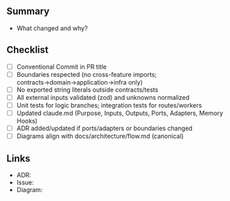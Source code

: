 ## Summary

- What changed and why?

## Checklist

- [ ] Conventional Commit in PR title
- [ ] Boundaries respected (no cross-feature imports; contracts→domain→application→infra only)
- [ ] No exported string literals outside contracts/tests
- [ ] All external inputs validated (zod) and unknowns normalized
- [ ] Unit tests for logic branches; integration tests for routes/workers
- [ ] Updated claude.md (Purpose, Inputs, Outputs, Ports, Adapters, Memory Hooks)
- [ ] ADR added/updated if ports/adapters or boundaries changed
- [ ] Diagrams align with docs/architecture/flow.md (canonical)

## Links

- ADR:
- Issue:
- Diagram:


